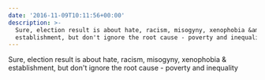 ```yaml
---
date: '2016-11-09T10:11:56+00:00'
description: >-
  Sure, election result is about hate, racism, misogyny, xenophobia &amp;
  establishment, but don't ignore the root cause - poverty and inequality
---
```

Sure, election result is about hate, racism, misogyny, xenophobia &amp; establishment, but don't ignore the root cause - poverty and inequality
